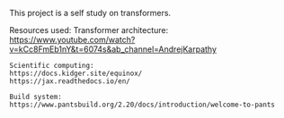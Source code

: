 This project is a self study on transformers.

Resources used:
    Transformer architecture:
    https://www.youtube.com/watch?v=kCc8FmEb1nY&t=6074s&ab_channel=AndrejKarpathy

    Scientific computing:
    https://docs.kidger.site/equinox/
    https://jax.readthedocs.io/en/

    Build system:
    https://www.pantsbuild.org/2.20/docs/introduction/welcome-to-pants
